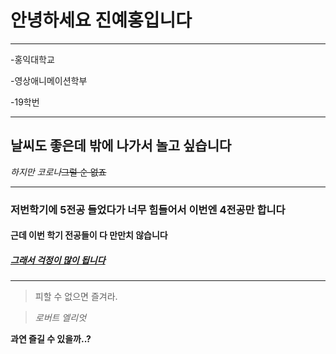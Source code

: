 # __안녕하세요 진예홍입니다__
****************************


 -홍익대학교
 
 -영상애니메이션학부
 
 -19학번  
 
------------------


## __**날씨**도 좋은데__ 밖에 나가서 놀고 싶습니다

_하지만 코로나_~~그럴 순 없죠~~

---------------------------


### 저번학기에 5전공 들었다가 너무 힘들어서 이번엔 4전공만 합니다

#### **근데 이번 학기 전공들이 다 만만치 않습니다**

##### <u>그래서 걱정이 많이 됩니다</u>

-------------------------------

>피할 수 없으면 즐겨라.

>_로버트 엘리엇_

__과연 즐길 수 있을까..?__
